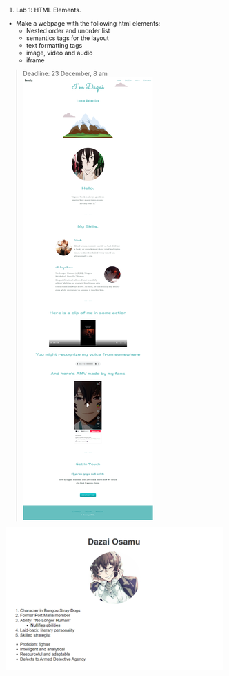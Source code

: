 1. Lab 1: HTML Elements.
* Make a webpage with the following html elements:
   * Nested order and unorder list
   * semantics tags for the layout
   * text formatting tags
   * image, video and audio
   * iframe

> Deadline: 23 December, 8 am <br>
![ok](images/Screenshot.png) 

![ok](images/Screenshot1.jpg)
